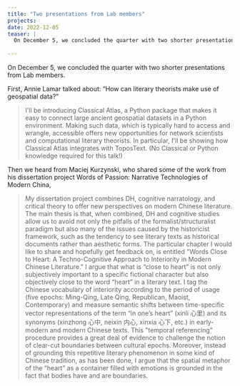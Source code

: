 ```yaml
---
title: "Two presentations from Lab members"
projects:
date: 2022-12-05
teaser: |
  On December 5, we concluded the quarter with two shorter presentations from Lab members.
  
---
```


On December 5, we concluded the quarter with two shorter presentations from Lab members.

First, Annie Lamar talked about: “How can literary theorists make use of geospatial data?”

  > I'll be introducing Classical Atlas, a Python package that makes it easy to connect large ancient geospatial datasets in a Python environment. Making such data, which is typically hard to access and wrangle, accessible offers new opportunities for network scientists and computational literary theorists. In particular, I'll be showing how Classical Atlas integrates with ToposText. (No Classical or Python knowledge required for this talk!)

Then we heard from Maciej Kurzynski, who shared some of the work from his dissertation project Words of Passion: Narrative Technologies of Modern China,

  > My dissertation project combines DH, cognitive narratology, and critical theory to offer new perspectives on modern Chinese literature. The main thesis is that, when combined, DH and cognitive studies allow us to avoid not only the pitfalls of the formalist/structuralist paradigm but also many of the issues caused by the historicist framework, such as the tendency to see literary texts as historical documents rather than aesthetic forms. The particular chapter I would like to share and hopefully get feedback on, is entitled "Words Close to Heart: A Techno-Cognitive Approach to Interiority in Modern Chinese Literature." I argue that what is “close to heart” is not only subjectively important to a specific fictional character but also objectively close to the word “heart” in a literary text. I tag the Chinese vocabulary of interiority according to the period of usage (five epochs: Ming-Qing, Late Qing, Republican, Maoist, Contemporary) and measure semantic shifts between time-specific vector representations of the term “in one’s heart” (xinli 心里) and its synonyms (xinzhong 心中, neixin 内心, xinxia 心下, etc.) in early-modern and modern Chinese texts. This "temporal referencing" procedure provides a great deal of evidence to challenge the notion of clear-cut boundaries between cultural epochs. Moreover, instead of grounding this repetitive literary phenomenon in some kind of Chinese tradition, as has been done, I argue that the spatial metaphor of the “heart” as a container filled with emotions is grounded in the fact that bodies have and are boundaries.
